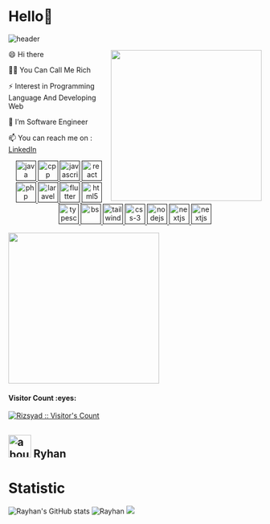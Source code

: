 # Hello👋

<div style="width: 10px;"></div>

![header](https://capsule-render.vercel.app/api?type=waving&color=auto&height=220&section=header&text=Rich%20チムハ&fontSize=60&animation=fadeIn&fontAlignY=38&desc=17yo%20Software%20and%20Web%20Developer&descAlignY=51&descAlign=62)
<div style="width: 10px;"></div>

<img align="right" width="300" src="https://i.imgur.com/ugWb6BU.gif" />




😄 Hi there

🐱‍🚀 You Can Call Me Rich

⚡ Interest in  Programming Language And Developing Web

🌱 I’m Software Engineer 

📫 You can reach me on : [LinkedIn](https://www.linkedin.com/in/rayhanrizkiputra/)

<p align="center">
   <a href="">
      <img src="https://github.com/get-icon/geticon/blob/master/icons/java.svg" alt="java" width="40" height="40"/>
   </a>
   <a href="">
      <img src="https://github.com/get-icon/geticon/blob/master/icons/c-plusplus.svg" alt="cpp" width="40" height="40"/>
   </a>
   <a href="">
      <img src="https://github.com/get-icon/geticon/blob/master/icons/javascript.svg" alt="javascript" width="40" height="40"/>
   </a>
   <a href="">
      <img src="https://github.com/get-icon/geticon/blob/master/icons/react.svg" alt="react" width="40" height="40"/>
   </a>
  <a href="">
      <img src="https://cdn.jsdelivr.net/gh/devicons/devicon/icons/php/php-original.svg" alt="php" width="40" height="40"/>
   </a>
   <a href="">
      <img src="https://github.com/get-icon/geticon/blob/master/icons/laravel.svg" alt="laravel" width="40" height="40"/>
   </a>
  <a href="">
      <img src="https://github.com/get-icon/geticon/blob/master/icons/flutter.svg" alt="flutter" width="40" height="40"/>
   </a>
 <a href="">
      <img src="https://github.com/get-icon/geticon/blob/master/icons/html-5.svg" alt="html5" width="40" height="40"/>
   </a>
 <a href="">
      <img src="https://cdn.jsdelivr.net/gh/devicons/devicon/icons/typescript/typescript-original.svg" alt="typescript" width="40" height="40"/>
   </a>
 <a href="">
      <img src="https://github.com/get-icon/geticon/blob/master/icons/bootstrap.svg" alt="bs" width="40" height="40"/>
   </a>
 <a href="">
      <img src="https://tailwindcss.com/favicons/favicon-32x32.png?v=3" alt="tailwind" width="40" height="40"/>
   </a>
  <a href="">
      <img src="https://github.com/get-icon/geticon/blob/master/icons/css-3.svg" alt="css-3" width="40" height="40"/>
   </a>
 <a href="">
      <img src="https://github.com/get-icon/geticon/blob/master/icons/nodejs-icon.svg" alt="nodejs" width="40" height="40"/>
   </a>
 <a href="">
      <img src="https://github.com/get-icon/geticon/blob/master/icons/nextjs-icon.svg" alt="nextjs" width="40" height="40"/>
   </a>
 <a href="">
      <img src="https://cdn.jsdelivr.net/gh/devicons/devicon/icons/visualstudio/visualstudio-plain.svg" alt="nextjs" width="40" height="40"/>
   </a>
</p>

<img width="300" src="https://c.tenor.com/pLhhw8tQib0AAAAC/killua-hunter-x-hunter.gif" />

<h4>Visitor Count :eyes:</h4>
<p>
    <a href="https://github.com/Ryhann">
        <img src="https://profile-counter.glitch.me/{Ryhann}/count.svg" alt="Rizsyad :: Visitor's Count" />
    </a>
</p>

## <img width="45" alt="about" src="https://raw.github.com/elizarov/elizarov/master/about.png"> Ryhan



# Statistic #

![Rayhan's GitHub stats](https://github-readme-stats.vercel.app/api?username=Ryhann&theme=radical&show_icons=true) ![Rayhan](https://github-readme-stats.vercel.app/api/top-langs/?username=Ryhann&hide=html&layout=compact&theme=radical)
![](https://github-profile-summary-cards.vercel.app/api/cards/profile-details?username=Ryhann&theme=monokai)
